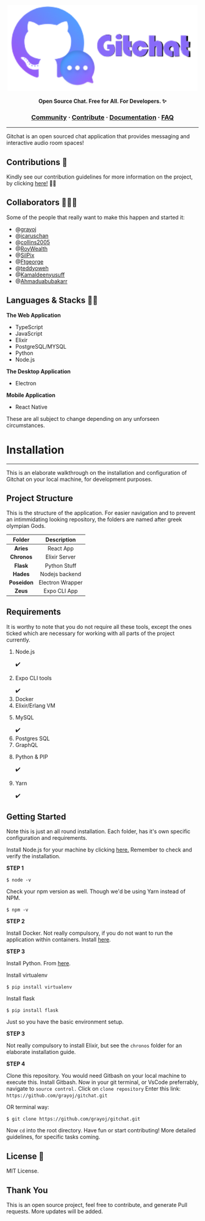 <a href="https://gitchat.app"><p align="center">
<img width="500" src="gitchat.png"/>
</a>
<p align="center">
<b>Open Source Chat. Free for All. For Developers. ✨</b>
</p>

<h3 align="center">
  <a href="">Community</a>
  <span> · </span>
  <a href="">Contribute</a>
  <span> · </span>
  <a href="">Documentation</a>
  <span> · </span>
  <a href="">FAQ</a>
</h3>

---

Gitchat is an open sourced chat application that provides messaging and interactive audio room spaces!

## Contributions 🎯

Kindly see our contribution guidelines for more information on the project, by clicking <a href="https://github.com/">here!</a> 🐱‍🏍

## Collaborators 👨‍👧‍👧

Some of the people that really want to make this happen and started it:

- @<a href="https://github.com/grayoj">grayoj</a>
- @<a href="https://github.com/icaruschan">icaruschan</a>
- @<a href="https://github.com/collins2005">collins2005</a>
- @<a href="https://github.com/roywealth">RoyWealth</a>
- @<a href="https://github.com/silpix">SilPix</a>
- @<a href="https://github.com/ftgeorge">Ftgeorge</a>
- @<a href="https://github.com/teddyoweh">teddyoweh</a>
- @<a href="https://github.com/kamaldeenyusuff">Kamaldeenyusuff</a>
- @<a href="https://github.com/ahmaduabubakarr">Ahmaduabubakarr</a>


## Languages & Stacks 🐱‍🏍

<strong>The Web Application</strong>
- TypeScript
- JavaScript
- Elixir
- PostgreSQL/MYSQL
- Python
- Node.js

<strong>The Desktop Application</strong>
- Electron

<strong>Mobile Application</strong>
- React Native

These are all subject to change depending on any unforseen circumstances. 

# Installation

---

This is an elaborate walkthrough on the installation and configuration of Gitchat on your local machine, for development purposes.

## Project Structure

This is the structure of the application. For easier navigation and to prevent an intimmidating looking repository, the folders are named after greek olympian Gods.

|   Folder    |   Description    |
| :---------: | :--------------: |
|  <b>Aries   |    React App     |
| <b>Chronos  |  Elixir Server   |
|  <b>Flask   |   Python Stuff   |
|  <b>Hades   |  Nodejs backend  |
| <b>Poseidon | Electron Wrapper |
|   <b>Zeus   |   Expo CLI App   |

## Requirements

It is worthy to note that you do not require all these tools, except the ones ticked which are necessary for working with all parts of the project currently.

1. <p>Node.js</p> ✔️
2. <p>Expo CLI tools</p> ✔️
3. Docker
4. Elixir/Erlang VM
5. <p>MySQL</p> ✔️
6. Postgres SQL
7. GraphQL
8. <p>Python & PIP</p> ✔️
9. <p>Yarn</p> ✔️

## Getting Started

Note this is just an all round installation. Each folder, has it's own specific configuration and requirements.

Install Node.js for your machine by clicking <a href="http://nodejs.org">here.</a> Remember to check and verify the installation.

<strong>STEP 1</strong>

```shell
$ node -v
```

Check your npm version as well. Though we'd be using Yarn instead of NPM.

```shell
$ npm -v
```

<strong>STEP 2</strong>

Install Docker. Not really compulsory, if you do not want to run the application within containers.
Install <a href="http://docker.org">here</a>.

<strong>STEP 3</strong>

Install Python. From <a href="http://python.org">here</a>.

Install virtualenv

```shell
$ pip install virtualenv
```

Install flask

```shell
$ pip install flask
```

Just so you have the basic environment setup.

<strong>STEP 3</strong>

Not really compulsory to install Elixir, but see the `chronos` folder for an elaborate installation guide.

<strong>STEP 4</strong>

Clone this repository. You would need Gitbash on your local machine to execute this. Install Gitbash.
Now in your git terminal, or VsCode preferrably, navigate to `source control.`
Click on `clone repository`
Enter this link: `https://github.com/grayoj/gitchat.git`

OR terminal way:

```git
$ git clone https://github.com/grayoj/gitchat.git
```

Now `cd` into the root directory. Have fun or start contributing!
More detailed guidelines, for specific tasks coming.


## License 🔑

MIT License.

## Thank You

This is an open source project, feel free to contribute, and generate Pull requests. More updates will be added.
